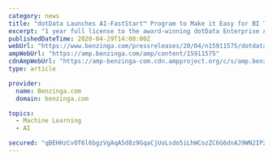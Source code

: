 ```yaml
---
category: news
title: "dotData Launches AI-FastStart™ Program to Make it Easy for BI Teams to Adopt AI/ML through AutoML 2.0"
excerpt: "1 year full license to the award-winning dotData Enterprise AutoML 2.0 platform * Full hosting by dotData on an enterprise-grade secure cloud infrastructure * 12 remote training sessions for an ..."
publishedDateTime: 2020-04-29T14:00:00Z
webUrl: "https://www.benzinga.com/pressreleases/20/04/n15911575/dotdata-launches-ai-faststart-program-to-make-it-easy-for-bi-teams-to-adopt-aiml-through-automl-2-"
ampWebUrl: "https://amp.benzinga.com/amp/content/15911575"
cdnAmpWebUrl: "https://amp-benzinga-com.cdn.ampproject.org/c/s/amp.benzinga.com/amp/content/15911575"
type: article

provider:
  name: Benzinga.com
  domain: benzinga.com

topics:
  - Machine Learning
  - AI

secured: "qBEHHzCvOT6l6bgzVgAqA5d8z9GqaCjUoLsdo5iLhWCozZC6G6dnAJ9WN2IPZQ0IL4tV+XksxhxummXfB3Vo3X1NEitop+LPxnHEuIvP2CbrvmkFPedIDOXMsThf83DishZ1xzireS4wXB39v2fLrvmkAqno664730PU9nG40hezXW6fBPLfsTKTOAzkob5xdPL1dDW7870NjRefBEBcA5lK5eJHXJeE8CS4dqBwFTMF0tsCstkghed90RTO9gfyzVfU4Otr6N0YUCeVMbSe/pOyVnnJi6Ubm/+bcR4ZppzB1ONQ7wdug3NU84qTNR/P;1wFLo82UZ2CArJkp0lgHYA=="
---
```


